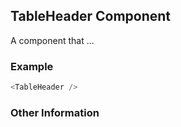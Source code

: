 ## TableHeader Component
A component that ...

### Example

```js
<TableHeader />
```


### Other Information
